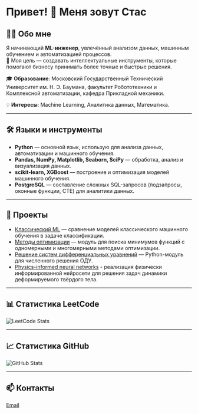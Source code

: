 # Привет! 👋 Меня зовут Стас

## 👨‍💻 Обо мне
Я начинающий **ML-инженер**, увлечённый анализом данных, машинным обучением и автоматизацией процессов.  
🎯 Моя цель — создавать интеллектуальные инструменты, которые помогают бизнесу принимать более точные и быстрые решения.  

🎓 **Образование**: Московский Государственный Технический Университет им. Н. Э. Баумана, факультет Робототехники и Комплексной автоматизации, кафедра Прикладной механики.

💡 **Интересы**: Machine Learning, Аналитика данных, Математика.

---

## 🛠 Языки и инструменты
- **Python** — основной язык, использую для анализа данных, автоматизации и машинного обучения.
- **Pandas, NumPy, Matplotlib, Seaborn, SciPy** — обработка, анализ и визуализация данных.
- **scikit-learn, XGBoost** — построение и оптимизация моделей машинного обучения.
- **PostgreSQL** — составление сложных SQL-запросов (подзапросы, оконные функции, CTE) для аналитики данных.

---

## 📂 Проекты
- [Классический ML](https://github.com/Stas-Grig/ML_Classification_Problem_Model_Compasion) — сравнение моделей классического машинного обучения в задаче классификации.
- [Методы оптимизации](https://github.com/Stas-Grig/Optimization_methods) — модуль для поиска минимумов функций с одномерными и многомерными методами оптимизации.
- [Решение систем дифференциальных уравнений](https://github.com/Stas-Grig/Solver_of_systems_of_differential_equations) — Python-модуль для численного решения ОДУ.
- [Physics-informed neural networks](https://github.com/Stas-Grig/PINN_FOR_PROBLEMS_OF_DYNAMICS_OF_MECHANICS) - реализация физически информированной нейросети для решения задач динамики деформируемого твёрдого тела.

---

## 📊 Статистика LeetCode
![LeetCode Stats](https://leetcard.jacoblin.cool/GrigorenkoStas?theme=dark&ext=activity)

---

## 📈 Статистика GitHub
![GitHub Stats](https://github-readme-stats.vercel.app/api?username=Stas-Grig&show_icons=true&theme=radical)

---

## 📫 Контакты 
[Email](mailto:kakasi_2001@mail.ru)  
